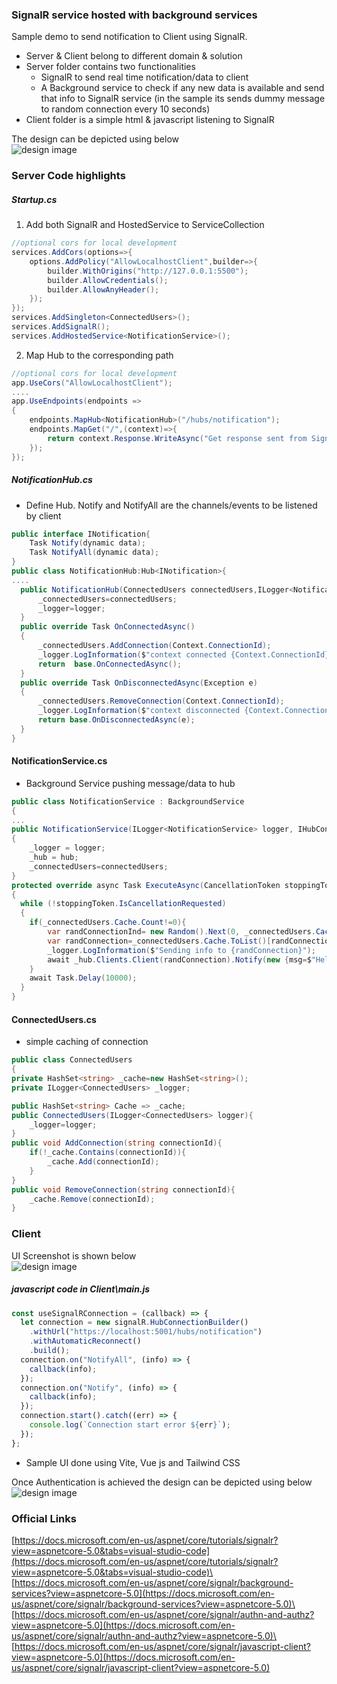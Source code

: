 ### SignalR service hosted with background services

Sample demo to send notification to Client using SignalR.

- Server & Client belong to different domain & solution
- Server folder contains two functionalities
  - SignalR to send real time notification/data to client
  - A Background service to check if any new data is available and send that info to SignalR service (in the sample its sends dummy message to random connection every 10 seconds)
- Client folder is a simple html & javascript listening to SignalR

The design can be depicted using below \
![design image](https://github.com/gouthamrangarajan/Asp.Net/blob/master/SignalR%2BBackgroundService/Design.png)

### Server Code highlights

##### Startup.cs

1. Add both SignalR and HostedService to ServiceCollection

```C#
//optional cors for local development
services.AddCors(options=>{
    options.AddPolicy("AllowLocalhostClient",builder=>{
        builder.WithOrigins("http://127.0.0.1:5500");
        builder.AllowCredentials();
        builder.AllowAnyHeader();
    });
});
services.AddSingleton<ConnectedUsers>();
services.AddSignalR();
services.AddHostedService<NotificationService>();
```

2. Map Hub to the corresponding path

```C#
//optional cors for local development
app.UseCors("AllowLocalhostClient");
....
app.UseEndpoints(endpoints =>
{
    endpoints.MapHub<NotificationHub>("/hubs/notification");
    endpoints.MapGet("/",(context)=>{
        return context.Response.WriteAsync("Get response sent from SignalR hosted in background services");
    });
});
```

##### NotificationHub.cs

- Define Hub. Notify and NotifyAll are the channels/events to be listened by client

```C#
public interface INotification{
    Task Notify(dynamic data);
    Task NotifyAll(dynamic data);
}
public class NotificationHub:Hub<INotification>{
....
  public NotificationHub(ConnectedUsers connectedUsers,ILogger<NotificationHub>logger){
      _connectedUsers=connectedUsers;
      _logger=logger;
  }
  public override Task OnConnectedAsync()
  {
      _connectedUsers.AddConnection(Context.ConnectionId);
      _logger.LogInformation($"context connected {Context.ConnectionId}");
      return  base.OnConnectedAsync();
  }
  public override Task OnDisconnectedAsync(Exception e)
  {
      _connectedUsers.RemoveConnection(Context.ConnectionId);
      _logger.LogInformation($"context disconnected {Context.ConnectionId}");
      return base.OnDisconnectedAsync(e);
  }
}
```

#### NotificationService.cs

- Background Service pushing message/data to hub

```C#
public class NotificationService : BackgroundService
{
...
public NotificationService(ILogger<NotificationService> logger, IHubContext<NotificationHub, INotification> hub,ConnectedUsers connectedUsers)
{
    _logger = logger;
    _hub = hub;
    _connectedUsers=connectedUsers;
}
protected override async Task ExecuteAsync(CancellationToken stoppingToken)
{
  while (!stoppingToken.IsCancellationRequested)
  {
    if(_connectedUsers.Cache.Count!=0){
        var randConnectionInd= new Random().Next(0, _connectedUsers.Cache.Count);
        var randConnection=_connectedUsers.Cache.ToList()[randConnectionInd];
        _logger.LogInformation($"Sending info to {randConnection}");
        await _hub.Clients.Client(randConnection).Notify(new {msg=$"Hello user ${randConnection}, sending random message",id=new Random().Next(1,1000000000)});
    }
    await Task.Delay(10000);
  }
}
```

#### ConnectedUsers.cs

- simple caching of connection

```C#
public class ConnectedUsers
{
private HashSet<string> _cache=new HashSet<string>();
private ILogger<ConnectedUsers> _logger;

public HashSet<string> Cache => _cache;
public ConnectedUsers(ILogger<ConnectedUsers> logger){
    _logger=logger;
}
public void AddConnection(string connectionId){
    if(!_cache.Contains(connectionId)){
        _cache.Add(connectionId);
    }
}
public void RemoveConnection(string connectionId){
    _cache.Remove(connectionId);
}
```

### Client

UI Screenshot is shown below\
![design image](https://github.com/gouthamrangarajan/Asp.Net/blob/master/SignalR%2BBackgroundService/Client.PNG)

##### javascript code in Client\main.js

```javascript
const useSignalRConnection = (callback) => {
  let connection = new signalR.HubConnectionBuilder()
    .withUrl("https://localhost:5001/hubs/notification")
    .withAutomaticReconnect()
    .build();
  connection.on("NotifyAll", (info) => {
    callback(info);
  });
  connection.on("Notify", (info) => {
    callback(info);
  });
  connection.start().catch((err) => {
    console.log(`Connection start error ${err}`);
  });
};
```

- Sample UI done using Vite, Vue js and Tailwind CSS

Once Authentication is achieved the design can be depicted using below \
![design image](https://github.com/gouthamrangarajan/Asp.Net/blob/master/SignalR%2BBackgroundService/Authentication.png)

### Official Links

[https://docs.microsoft.com/en-us/aspnet/core/tutorials/signalr?view=aspnetcore-5.0&tabs=visual-studio-code](https://docs.microsoft.com/en-us/aspnet/core/tutorials/signalr?view=aspnetcore-5.0&tabs=visual-studio-code)\
[https://docs.microsoft.com/en-us/aspnet/core/signalr/background-services?view=aspnetcore-5.0](https://docs.microsoft.com/en-us/aspnet/core/signalr/background-services?view=aspnetcore-5.0)\
[https://docs.microsoft.com/en-us/aspnet/core/signalr/authn-and-authz?view=aspnetcore-5.0](https://docs.microsoft.com/en-us/aspnet/core/signalr/authn-and-authz?view=aspnetcore-5.0)\
[https://docs.microsoft.com/en-us/aspnet/core/signalr/javascript-client?view=aspnetcore-5.0](https://docs.microsoft.com/en-us/aspnet/core/signalr/javascript-client?view=aspnetcore-5.0)
